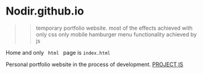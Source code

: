 # Nodir.github.io
>> temporary portfolio website.
most of the effects achieved with only css
only mobile hamburger menu functionality achieved by js


Home and only <code> html </code> page is <code style="red">index.html</code>



Personal portfolio website in the process of development. <a href="https://nodir-any.github.io/NodIr/" target="_blank_">PROJECT IS</a>

